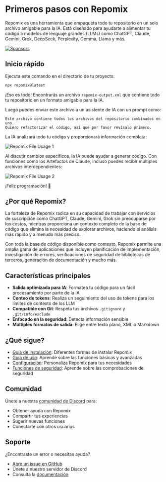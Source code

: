 # Primeros pasos con Repomix

<script setup>
import HomeBadges from '../../../components/HomeBadges.vue'
import YouTubeVideo from '../../../components/YouTubeVideo.vue'
import { VIDEO_IDS } from '../../../utils/videos'
</script>

Repomix es una herramienta que empaqueta todo tu repositorio en un solo archivo amigable para la IA. Está diseñado para ayudarte a alimentar tu código a modelos de lenguaje grandes (LLMs) como ChatGPT, Claude, Gemini, Grok, DeepSeek, Perplexity, Gemma, Llama y más.

<YouTubeVideo :videoId="VIDEO_IDS.REPOMIX_DEMO" />

<HomeBadges />

[![Sponsors](https://cdn.jsdelivr.net/gh/yamadashy/sponsor-list/sponsors/sponsors.png)](https://github.com/sponsors/yamadashy)

## Inicio rápido

Ejecuta este comando en el directorio de tu proyecto:

```bash
npx repomix@latest
```

¡Eso es todo! Encontrarás un archivo `repomix-output.xml` que contiene todo tu repositorio en un formato amigable para la IA.

Luego puedes enviar este archivo a un asistente de IA con un prompt como:

```
Este archivo contiene todos los archivos del repositorio combinados en uno.
Quiero refactorizar el código, así que por favor revísalo primero.
```

La IA analizará todo tu código y proporcionará información completa:

![Repomix File Usage 1](/images/docs/repomix-file-usage-1.png)

Al discutir cambios específicos, la IA puede ayudar a generar código. Con funciones como los Artefactos de Claude, incluso puedes recibir múltiples archivos interdependientes:

![Repomix File Usage 2](/images/docs/repomix-file-usage-2.png)

¡Feliz programación! 🚀

## ¿Por qué Repomix?

La fortaleza de Repomix radica en su capacidad de trabajar con servicios de suscripción como ChatGPT, Claude, Gemini, Grok sin preocuparse por los costos, mientras proporciona un contexto completo de la base de código que elimina la necesidad de explorar archivos, haciendo el análisis más rápido y a menudo más preciso.

Con toda la base de código disponible como contexto, Repomix permite una amplia gama de aplicaciones que incluyen planificación de implementación, investigación de errores, verificaciones de seguridad de bibliotecas de terceros, generación de documentación y mucho más.

## Características principales

- **Salida optimizada para IA**: Formatea tu código para un fácil procesamiento por parte de la IA
- **Conteo de tokens**: Realiza un seguimiento del uso de tokens para los límites de contexto de los LLM
- **Compatible con Git**: Respeta tus archivos `.gitignore` y `.git/info/exclude`
- **Enfocado en la seguridad**: Detecta información sensible
- **Múltiples formatos de salida**: Elige entre texto plano, XML o Markdown

## ¿Qué sigue?

- [Guía de instalación](installation.md): Diferentes formas de instalar Repomix
- [Guía de uso](usage.md): Aprende sobre las funciones básicas y avanzadas
- [Configuración](configuration.md): Personaliza Repomix para tus necesidades
- [Funciones de seguridad](security.md): Aprende sobre las comprobaciones de seguridad

## Comunidad

Únete a nuestra [comunidad de Discord](https://discord.gg/wNYzTwZFku) para:
- Obtener ayuda con Repomix
- Compartir tus experiencias
- Sugerir nuevas funciones
- Conectarte con otros usuarios

## Soporte

¿Encontraste un error o necesitas ayuda?
- [Abre un issue en GitHub](https://github.com/yamadashy/repomix/issues)
- Únete a nuestro servidor de Discord
- Consulta la [documentación](https://repomix.com)

